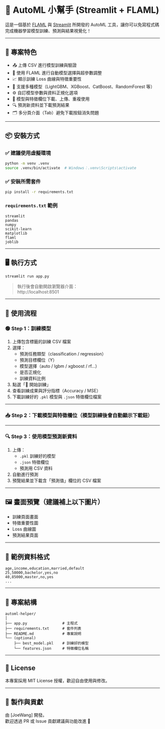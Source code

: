 # 🤖 AutoML 小幫手 (Streamlit + FLAML)

這是一個基於 [FLAML](https://github.com/microsoft/FLAML) 與 [Streamlit](https://streamlit.io) 所開發的 AutoML 工具，讓你可以免寫程式碼完成機器學習模型訓練、預測與結果視覺化！

---

## 🧩 專案特色

- 📤 上傳 CSV 進行模型訓練與驗證
- 🔁 使用 FLAML 進行自動模型選擇與超參數調整
- 📈 顯示訓練 Loss 曲線與特徵重要性
- 🧠 支援多種模型（LightGBM、XGBoost、CatBoost、RandomForest 等）
- ⚙️ 自訂模型參數與資料正規化選項
- 💾 模型與特徵欄位下載、上傳、重複使用
- 🔍 預測新資料並下載預測結果
- 🗂️ 多分頁介面（Tab）避免下載按鈕消失問題

---

## 📦 安裝方式

### ✅ 建議使用虛擬環境

```bash
python -m venv .venv
source .venv/bin/activate  # Windows：.venv\Scripts\activate
```

### ✅ 安裝所需套件

```bash
pip install -r requirements.txt
```

### `requirements.txt` 範例

```
streamlit
pandas
numpy
scikit-learn
matplotlib
flaml
joblib
```

---

## 🖥️ 執行方式

```bash
streamlit run app.py
```

> 執行後會自動開啟瀏覽器介面：  
> http://localhost:8501

---

## 🧪 使用流程

### 🟢 Step 1：訓練模型

1. 上傳包含標籤的訓練 CSV 檔案
2. 選擇：
   - 預測任務類型（classification / regression）
   - 預測目標欄位（Y）
   - 模型選擇（auto / lgbm / xgboost / rf...）
   - 是否正規化
   - 訓練資料比例
3. 點選「🚀 開始訓練」
4. 查看訓練成果與評分指標（Accuracy / MSE）
5. 下載訓練好的 `.pkl` 模型與 `.json` 特徵欄位檔案

---

### 📥 Step 2：下載模型與特徵欄位（模型訓練後會自動顯示下載鈕）

---

### 🔍 Step 3：使用模型預測新資料

1. 上傳：
   - `.pkl` 訓練好的模型
   - `.json` 特徵欄位
   - 預測用 CSV 資料
2. 自動進行預測
3. 預覽結果並下載含「預測值」欄位的 CSV 檔案

---

## 🖼️ 畫面預覽（建議補上以下圖片）

- 訓練頁面畫面
- 特徵重要性圖
- Loss 曲線圖
- 預測結果頁面

---

## 📝 範例資料格式

```csv
age,income,education,married,default
25,50000,bachelor,yes,no
40,85000,master,no,yes
...
```

---

## 📁 專案結構

```
automl-helper/
│
├── app.py                # 主程式
├── requirements.txt      # 套件列表
├── README.md             # 專案說明
└── (optional)
    ├── best_model.pkl    # 訓練好的模型
    └── features.json     # 特徵欄位名稱
```

---

## 📜 License

本專案採用 MIT License 授權，歡迎自由使用與修改。

---

## 🙌 製作與貢獻

由 [JoeWang] 開發。  
歡迎透過 PR 或 Issue 貢獻建議與功能改進 🙌
